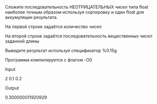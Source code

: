 Сложите последовательность НЕОТРИЦАТЕЛЬНЫХ чисел типа float наиболее точным образом используя сортировку и один float для аккумуляции результата.

На первой строке задаётся количество чисел

На второй строке задаётся последовательность вещественных чисел заданной длины

Выведите результат используя спецификатор %0.15g

Программа компилируется с флагом -O0

Input

2
0.1 0.2

Output

0.300000011920929
